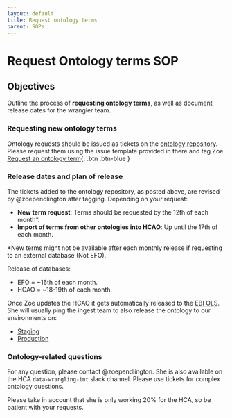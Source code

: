 ```yaml
---
layout: default
title: Request ontology terms
parent: SOPs
---
```


# Request Ontology terms SOP

## Objectives
Outline the process of **requesting ontology terms**, as well as document release dates for the wrangler team.

### Requesting new ontology terms
Ontology requests should be issued as tickets on the [ontology repository](https://github.com/HumanCellAtlas/ontology). Please request them using the issue template provided in there and tag Zoe.
[Request an ontology term](https://github.com/HumanCellAtlas/ontology/issues/new/choose){: .btn .btn-blue }

### Release dates and plan of release
The tickets added to the ontology repository, as posted above, are revised by @zoependlington after tagging. Depending on your request:

- **New term request**: Terms should be requested by the 12th of each month*.
- **Import of terms from other ontologies into HCAO**: Up until the 17th of each month.

*New terms might not be available after each monthly release if requesting to an external database (Not EFO).

Release of databases:
- EFO = ~16th of each month.
- HCAO = ~18-19th of each month.

Once Zoe updates the HCAO it gets automatically released to the [EBI OLS](https://www.ebi.ac.uk/ols/ontologies/hcao). She will usually ping the ingest team to also release the ontology to our environments on:
- [Staging](https://ontology.staging.archive.data.humancellatlas.org/index)
- [Production](https://ontology.archive.data.humancellatlas.org/index)

### Ontology-related questions
For any question, please contact @zoependlington. She is also available on the HCA `data-wrangling-int` slack channel. Please use tickets for complex ontology questions.

Please take in account that she is only working 20% for the HCA, so be patient with your requests.
